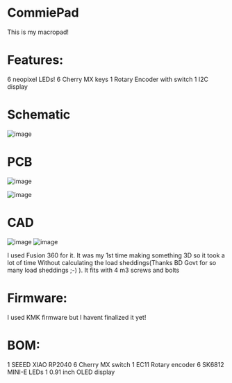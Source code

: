 # CommiePad
This is my macropad!
# Features:

6 neopixel LEDs!
6 Cherry MX keys
1 Rotary Encoder with switch
1 I2C display

# Schematic
![image](https://github.com/user-attachments/assets/0e1c1123-af7b-4ede-b9aa-4774fdebb661)


# PCB
![image](https://github.com/user-attachments/assets/5aebf503-520c-4bef-b8a0-9c72688a964f)

![image](https://github.com/user-attachments/assets/552916fc-f532-43c3-ba8c-fb9a953714c2)


# CAD
![image](https://github.com/user-attachments/assets/78ddee98-7369-46b0-9348-28337dbfd946)
![image](https://github.com/user-attachments/assets/53765e54-e9cb-485a-935c-01684c0b6f84)

I used Fusion 360 for it. It was my 1st time making something 3D so it took a lot of time Without calculating the load sheddings(Thanks BD Govt for so many load sheddings ;-) ).
It fits with 4 m3 screws and bolts

# Firmware:
I used KMK firmware but I havent finalized it yet!

# BOM:

1 SEEED XIAO RP2040
6 Cherry MX switch
1 EC11 Rotary encoder
6 SK6812 MINI-E LEDs
1 0.91 inch OLED display
